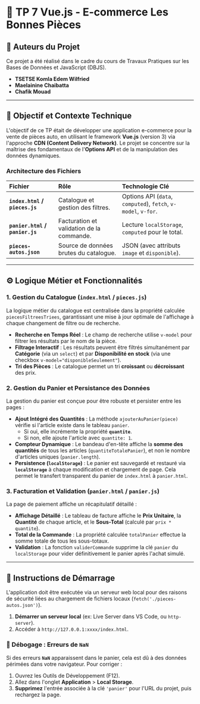 # 🛒 TP 7 Vue.js - E-commerce Les Bonnes Pièces

## 📝 Auteurs du Projet

Ce projet a été réalisé dans le cadre du cours de Travaux Pratiques sur les Bases de Données et JavaScript (DBJS).

* **TSETSE Komla Edem Wilfried**
* **Maelainine Chaibatta**
* **Chafik Mouad**

---

## 🎯 Objectif et Contexte Technique

L'objectif de ce TP était de développer une application e-commerce pour la vente de pièces auto, en utilisant le framework **Vue.js** (version 3) via l'approche **CDN (Content Delivery Network)**. Le projet se concentre sur la maîtrise des fondamentaux de l'**Options API** et de la manipulation des données dynamiques.

### Architecture des Fichiers

| Fichier | Rôle | Technologie Clé |
| :--- | :--- | :--- |
| **`index.html` / `pieces.js`** | Catalogue et gestion des filtres. | Options API (`data`, `computed`), `fetch`, `v-model`, `v-for`. |
| **`panier.html` / `panier.js`** | Facturation et validation de la commande. | Lecture `localStorage`, `computed` pour le total. |
| **`pieces-autos.json`** | Source de données brutes du catalogue. | JSON (avec attributs `image` et `disponible`). |

---

## ⚙️ Logique Métier et Fonctionnalités

### 1. Gestion du Catalogue (`index.html` / `pieces.js`)

La logique métier du catalogue est centralisée dans la propriété calculée `piecesFiltreesTriees`, garantissant une mise à jour optimale de l'affichage à chaque changement de filtre ou de recherche.

* **Recherche en Temps Réel** : Le champ de recherche utilise `v-model` pour filtrer les résultats par le nom de la pièce.
* **Filtrage Interactif** : Les résultats peuvent être filtrés simultanément par **Catégorie** (via un `select`) et par **Disponibilité en stock** (via une checkbox `v-model="disponibleSeulement"`).
* **Tri des Pièces** : Le catalogue permet un tri **croissant** ou **décroissant** des prix.

### 2. Gestion du Panier et Persistance des Données

La gestion du panier est conçue pour être robuste et persister entre les pages :

* **Ajout Intégré des Quantités** : La méthode `ajouterAuPanier(piece)` vérifie si l'article existe dans le tableau `panier`.
    * Si oui, elle incrémente la propriété **`quantite`**.
    * Si non, elle ajoute l'article avec `quantite: 1`.
* **Compteur Dynamique** : Le bandeau d'en-tête affiche la **somme des quantités** de tous les articles (`quantiteTotalePanier`), et non le nombre d'articles uniques (`panier.length`).
* **Persistence (`localStorage`)** : Le panier est sauvegardé et restauré via **`localStorage`** à chaque modification et chargement de page. Cela permet le transfert transparent du panier de `index.html` à `panier.html`.

### 3. Facturation et Validation (`panier.html` / `panier.js`)

La page de paiement affiche un récapitulatif détaillé :

* **Affichage Détaillé** : Le tableau de facture affiche le **Prix Unitaire**, la **Quantité** de chaque article, et le **Sous-Total** (calculé par `prix * quantite`).
* **Total de la Commande** : La propriété calculée `totalPanier` effectue la somme totale de tous les sous-totaux.
* **Validation** : La fonction `validerCommande` supprime la clé `panier` du `localStorage` pour vider définitivement le panier après l'achat simulé.

---

## 🚀 Instructions de Démarrage

L'application doit être exécutée via un serveur web local pour des raisons de sécurité liées au chargement de fichiers locaux (`fetch('./pieces-autos.json')`).

1.  **Démarrer un serveur local** (ex: Live Server dans VS Code, ou `http-server`).
2.  Accéder à `http://127.0.0.1:xxxx/index.html`.

### 🚨 Débogage : Erreurs de `NaN`

Si des erreurs **`NaN`** apparaissent dans le panier, cela est dû à des données périmées dans votre navigateur. Pour corriger :

1.  Ouvrez les Outils de Développement (F12).
2.  Allez dans l'onglet **Application** > **Local Storage**.
3.  **Supprimez** l'entrée associée à la clé `'panier'` pour l'URL du projet, puis rechargez la page.